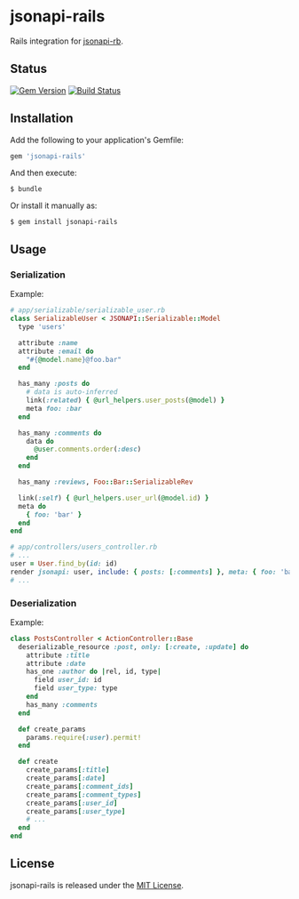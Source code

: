 # jsonapi-rails
Rails integration for [jsonapi-rb](https://github.com/jsonapi-rb/jsonapi-rb).

## Status

[![Gem Version](https://badge.fury.io/rb/jsonapi-rails.svg)](https://badge.fury.io/rb/jsonapi-rails)
[![Build Status](https://secure.travis-ci.org/jsonapi-rb/rails.svg?branch=master)](http://travis-ci.org/jsonapi-rb/rails?branch=master)

## Installation

Add the following to your application's Gemfile:
```ruby
gem 'jsonapi-rails'
```
And then execute:
```
$ bundle
```
Or install it manually as:
```
$ gem install jsonapi-rails
```

## Usage

### Serialization

Example:
```ruby
# app/serializable/serializable_user.rb
class SerializableUser < JSONAPI::Serializable::Model
  type 'users'

  attribute :name
  attribute :email do
    "#{@model.name}@foo.bar"
  end

  has_many :posts do
    # data is auto-inferred
    link(:related) { @url_helpers.user_posts(@model) }
    meta foo: :bar
  end

  has_many :comments do
    data do
      @user.comments.order(:desc)
    end
  end

  has_many :reviews, Foo::Bar::SerializableRev

  link(:self) { @url_helpers.user_url(@model.id) }
  meta do
    { foo: 'bar' }
  end
end

# app/controllers/users_controller.rb
# ...
user = User.find_by(id: id)
render jsonapi: user, include: { posts: [:comments] }, meta: { foo: 'bar' }
# ...
```

### Deserialization

Example:
```ruby
class PostsController < ActionController::Base
  deserializable_resource :post, only: [:create, :update] do
    attribute :title
    attribute :date
    has_one :author do |rel, id, type|
      field user_id: id
      field user_type: type
    end
    has_many :comments
  end

  def create_params
    params.require(:user).permit!
  end

  def create
    create_params[:title]
    create_params[:date]
    create_params[:comment_ids]
    create_params[:comment_types]
    create_params[:user_id]
    create_params[:user_type]
    # ...
  end
end


```

## License

jsonapi-rails is released under the [MIT License](http://www.opensource.org/licenses/MIT).
